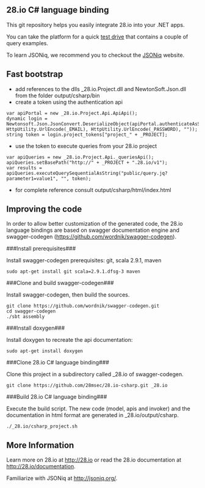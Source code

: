 28.io C# language binding
--------------------------------

This git repository helps you easily integrate 28.io into your .NET apps.

You can take the platform for a quick <a href="http://portal.28.io/trynow/start">test drive</a> that 
contains a couple of query examples. 

To learn JSONiq, we recommend you to checkout the <a href="http://jsoniq.org/">JSONiq</a> website. 

Fast bootstrap
----------------------------

- add references to the dlls _28.io.Project.dll and NewtonSoft.Json.dll from the folder output/csharp/bin
- create a token using the authentication api
```
var apiPortal = new _28.io.Project.Api.ApiApi();
dynamic login = Newtonsoft.Json.JsonConvert.DeserializeObject(apiPortal.authenticateAsString("client_credentials", HttpUtility.UrlEncode(_EMAIL), HttpUtility.UrlEncode(_PASSWORD), ""));
string token = login.project_tokens["project_" + _PROJECT];
```
- use the token to execute queries from your 28.io project
```
var apiQueries = new _28.io.Project.Api._queriesApi();
apiQueries.setBasePath("http://" + _PROJECT + ".28.io/v1");
var results = apiQueries.executeQuerySequentialAsString("public/query.jq?parameter1=value1", "", token);
```
- for complete reference consult output/csharp/html/index.html

Improving the code
----------------------------

In order to allow better customization of the generated code, the 28.io language bindings are based on 
swagger documentation engine and swagger-codegen (https://github.com/wordnik/swagger-codegen).

###Install prerequisites###

Install swagger-codegen prerequisites: git, scala 2.9.1, maven
```
sudo apt-get install git scala=2.9.1.dfsg-3 maven
```

###Clone and build swagger-codegen###

Install swagger-codegen, then build the sources.
```
git clone https://github.com/wordnik/swagger-codegen.git
cd swagger-codegen
./sbt assembly
```

###Install doxygen###

Install doxygen to recreate the api documentation:
```
sudo apt-get install doxygen
```

###Clone 28.io C# language binding###

Clone this project in a subdirectory called _28.io of swagger-codegen.
```
git clone https://github.com/28msec/28.io-csharp.git _28.io
```

###Build 28.io C# language binding###

Execute the build script. The new code (model, apis and invoker) and the documentation in html format are generated in _28.io/output/csharp.
```
./_28.io/csharp_project.sh
```

More Information
----------------------------

Learn more on 28.io at http://28.io or read the 28.io documentation at http://28.io/documentation.

Familiarize with JSONiq at http://jsoniq.org/.
